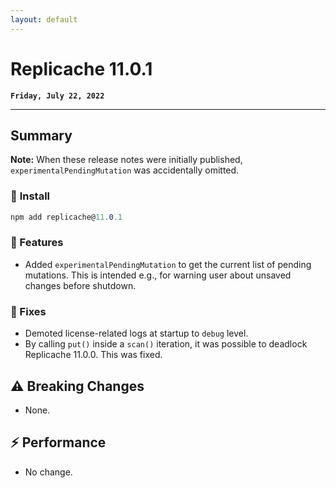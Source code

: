 ```yaml
---
layout: default
---
```


# **Replicache 11.0.1**

**`Friday, July 22, 2022`**

<hr>

## **Summary**

**Note:** When these release notes were initially published, <code>experimentalPendingMutation</code> was accidentally omitted.

### 🔌 **Install**

```cs
npm add replicache@11.0.1
```

### **🎁 Features**

* Added <code>experimentalPendingMutation</code> to get the current list of pending mutations. This is intended e.g., for warning user about unsaved changes before shutdown.

### **🧰 Fixes**

* Demoted license-related logs at startup to <code>debug</code> level.
* By calling <code>put()</code> inside a <code>scan()</code> iteration, it was possible to deadlock Replicache 11.0.0. This was fixed.


## ⚠️ **Breaking Changes**

* None.

## ⚡️ **Performance**

* No change.
